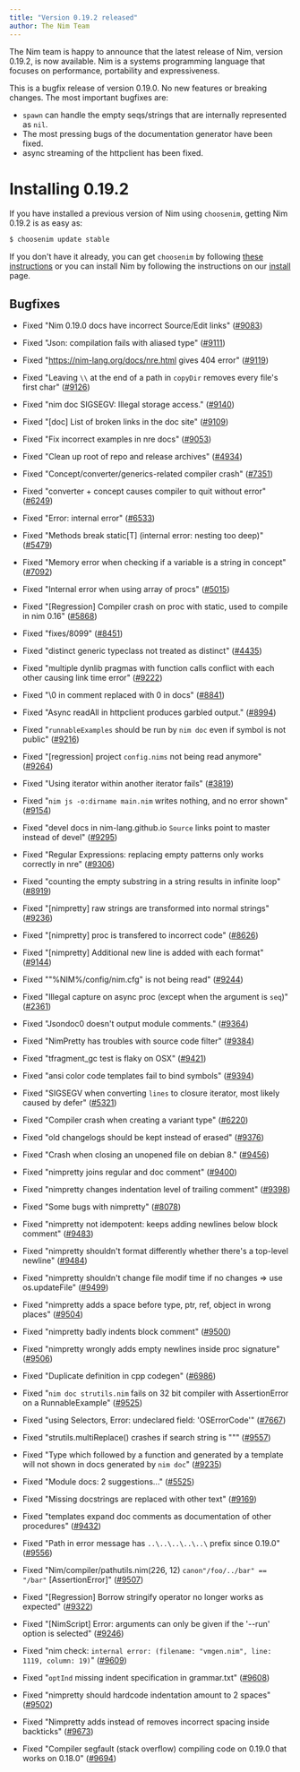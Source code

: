 ```yaml
---
title: "Version 0.19.2 released"
author: The Nim Team
---
```


The Nim team is happy to announce that the latest release of Nim,
version 0.19.2, is now available. Nim is a systems programming language that
focuses on performance, portability and expressiveness.

This is a bugfix release of version 0.19.0. No new features or breaking changes.
The most important bugfixes are:

- ``spawn`` can handle the empty seqs/strings that are internally
  represented as ``nil``.
- The most pressing bugs of the documentation generator have been fixed.
- async streaming of the httpclient has been fixed.


# Installing 0.19.2

If you have installed a previous version of Nim using ``choosenim``,
getting Nim 0.19.2 is as easy as:

```bash
$ choosenim update stable
```

If you don't have it already, you can get ``choosenim`` by following
[these instructions](https://github.com/dom96/choosenim) or you can install
Nim by following the instructions on our
[install](https://nim-lang.org/install.html) page.

## Bugfixes

- Fixed "Nim 0.19.0 docs have incorrect Source/Edit links"
  ([#9083](https://github.com/nim-lang/Nim/issues/9083))
- Fixed "Json: compilation fails with aliased type"
  ([#9111](https://github.com/nim-lang/Nim/issues/9111))
- Fixed "https://nim-lang.org/docs/nre.html gives 404 error"
  ([#9119](https://github.com/nim-lang/Nim/issues/9119))
- Fixed "Leaving `\\` at the end of a path in `copyDir` removes every file's first char"
  ([#9126](https://github.com/nim-lang/Nim/issues/9126))
- Fixed "nim doc SIGSEGV: Illegal storage access."
  ([#9140](https://github.com/nim-lang/Nim/issues/9140))
- Fixed "[doc] List of broken links in the doc site"
  ([#9109](https://github.com/nim-lang/Nim/issues/9109))
- Fixed "Fix incorrect examples in nre docs"
  ([#9053](https://github.com/nim-lang/Nim/issues/9053))
- Fixed "Clean up root of repo and release archives"
  ([#4934](https://github.com/nim-lang/Nim/issues/4934))
- Fixed "Concept/converter/generics-related compiler crash"
  ([#7351](https://github.com/nim-lang/Nim/issues/7351))
- Fixed "converter + concept causes compiler to quit without error"
  ([#6249](https://github.com/nim-lang/Nim/issues/6249))
- Fixed "Error: internal error"
  ([#6533](https://github.com/nim-lang/Nim/issues/6533))
- Fixed "Methods break static[T] (internal error: nesting too deep)"
  ([#5479](https://github.com/nim-lang/Nim/issues/5479))
- Fixed "Memory error when checking if a variable is a string in concept"
  ([#7092](https://github.com/nim-lang/Nim/issues/7092))
- Fixed "Internal error when using array of procs"
  ([#5015](https://github.com/nim-lang/Nim/issues/5015))
- Fixed "[Regression] Compiler crash on proc with static, used to compile in nim 0.16"
  ([#5868](https://github.com/nim-lang/Nim/issues/5868))
- Fixed "fixes/8099"
  ([#8451](https://github.com/nim-lang/Nim/issues/8451))
- Fixed "distinct generic typeclass not treated as distinct"
  ([#4435](https://github.com/nim-lang/Nim/issues/4435))
- Fixed "multiple dynlib pragmas with function calls conflict with each other causing link time error"
  ([#9222](https://github.com/nim-lang/Nim/issues/9222))
- Fixed "\0 in comment replaced with 0 in docs"
  ([#8841](https://github.com/nim-lang/Nim/issues/8841))
- Fixed "Async readAll in httpclient produces garbled output."
  ([#8994](https://github.com/nim-lang/Nim/issues/8994))
- Fixed "`runnableExamples` should be run by `nim doc` even if symbol is not public"
  ([#9216](https://github.com/nim-lang/Nim/issues/9216))
- Fixed "[regression] project `config.nims` not being read anymore"
  ([#9264](https://github.com/nim-lang/Nim/issues/9264))
- Fixed "Using iterator within another iterator fails"
  ([#3819](https://github.com/nim-lang/Nim/issues/3819))
- Fixed "`nim js -o:dirname main.nim` writes nothing, and no error shown"
  ([#9154](https://github.com/nim-lang/Nim/issues/9154))
- Fixed "devel docs in nim-lang.github.io `Source` links point to master instead of devel"
  ([#9295](https://github.com/nim-lang/Nim/issues/9295))
- Fixed "Regular Expressions: replacing empty patterns only works correctly in nre"
  ([#9306](https://github.com/nim-lang/Nim/issues/9306))
- Fixed "counting the empty substring in a string results in infinite loop"
  ([#8919](https://github.com/nim-lang/Nim/issues/8919))
- Fixed "[nimpretty] raw strings are transformed into normal strings"
  ([#9236](https://github.com/nim-lang/Nim/issues/9236))
- Fixed "[nimpretty] proc is transfered to incorrect code"
  ([#8626](https://github.com/nim-lang/Nim/issues/8626))
- Fixed "[nimpretty] Additional new line is added with each format"
  ([#9144](https://github.com/nim-lang/Nim/issues/9144))
- Fixed ""%NIM%/config/nim.cfg" is not being read"
  ([#9244](https://github.com/nim-lang/Nim/issues/9244))
- Fixed "Illegal capture on async proc (except when the argument is `seq`)"
  ([#2361](https://github.com/nim-lang/Nim/issues/2361))
- Fixed "Jsondoc0 doesn't output module comments."
  ([#9364](https://github.com/nim-lang/Nim/issues/9364))
- Fixed "NimPretty has troubles with source code filter"
  ([#9384](https://github.com/nim-lang/Nim/issues/9384))
- Fixed "tfragment_gc test is flaky on OSX"
  ([#9421](https://github.com/nim-lang/Nim/issues/9421))

- Fixed "ansi color code templates fail to bind symbols"
  ([#9394](https://github.com/nim-lang/Nim/issues/9394))
- Fixed "SIGSEGV when converting `lines` to closure iterator, most likely caused by defer"
  ([#5321](https://github.com/nim-lang/Nim/issues/5321))
- Fixed "Compiler crash when creating a variant type"
  ([#6220](https://github.com/nim-lang/Nim/issues/6220))
- Fixed "old changelogs should be kept instead of erased"
  ([#9376](https://github.com/nim-lang/Nim/issues/9376))

- Fixed "Crash when closing an unopened file on debian 8."
  ([#9456](https://github.com/nim-lang/Nim/issues/9456))
- Fixed "nimpretty joins regular and doc comment"
  ([#9400](https://github.com/nim-lang/Nim/issues/9400))
- Fixed "nimpretty changes indentation level of trailing comment"
  ([#9398](https://github.com/nim-lang/Nim/issues/9398))
- Fixed "Some bugs with nimpretty"
  ([#8078](https://github.com/nim-lang/Nim/issues/8078))
- Fixed "nimpretty not idempotent: keeps adding newlines below block comment"
  ([#9483](https://github.com/nim-lang/Nim/issues/9483))
- Fixed "nimpretty shouldn't format differently whether there's a top-level newline"
  ([#9484](https://github.com/nim-lang/Nim/issues/9484))
- Fixed "nimpretty shouldn't change file modif time if no changes => use os.updateFile"
  ([#9499](https://github.com/nim-lang/Nim/issues/9499))
- Fixed "nimpretty adds a space before type, ptr, ref, object in wrong places"
  ([#9504](https://github.com/nim-lang/Nim/issues/9504))
- Fixed "nimpretty badly indents block comment"
  ([#9500](https://github.com/nim-lang/Nim/issues/9500))
- Fixed "nimpretty wrongly adds empty newlines inside proc signature"
  ([#9506](https://github.com/nim-lang/Nim/issues/9506))
- Fixed "Duplicate definition in cpp codegen"
  ([#6986](https://github.com/nim-lang/Nim/issues/6986))
- Fixed "`nim doc strutils.nim` fails on 32 bit compiler with AssertionError on a RunnableExample"
  ([#9525](https://github.com/nim-lang/Nim/issues/9525))
- Fixed "using Selectors, Error: undeclared field: 'OSErrorCode'"
  ([#7667](https://github.com/nim-lang/Nim/issues/7667))

- Fixed "strutils.multiReplace() crashes if search string is """
  ([#9557](https://github.com/nim-lang/Nim/issues/9557))
- Fixed "Type which followed by a function and generated by a template will not shown in docs generated by `nim doc`"
  ([#9235](https://github.com/nim-lang/Nim/issues/9235))
- Fixed "Module docs: 2 suggestions..."
  ([#5525](https://github.com/nim-lang/Nim/issues/5525))
- Fixed "Missing docstrings are replaced with other text"
  ([#9169](https://github.com/nim-lang/Nim/issues/9169))
- Fixed "templates expand doc comments as documentation of other procedures"
  ([#9432](https://github.com/nim-lang/Nim/issues/9432))
- Fixed "Path in error message has `..\..\..\..\..\`  prefix since 0.19.0"
  ([#9556](https://github.com/nim-lang/Nim/issues/9556))
- Fixed "Nim/compiler/pathutils.nim(226, 12) `canon"/foo/../bar" == "/bar"`  [AssertionError]" ([#9507](https://github.com/nim-lang/Nim/issues/9507))

- Fixed "[Regression] Borrow stringify operator no longer works as expected"
  ([#9322](https://github.com/nim-lang/Nim/issues/9322))
- Fixed "[NimScript] Error: arguments can only be given if the '--run' option is selected"
  ([#9246](https://github.com/nim-lang/Nim/issues/9246))
- Fixed "nim check: `internal error: (filename: "vmgen.nim", line: 1119, column: 19)`"
  ([#9609](https://github.com/nim-lang/Nim/issues/9609))
- Fixed "`optInd` missing indent specification in grammar.txt"
  ([#9608](https://github.com/nim-lang/Nim/issues/9608))
- Fixed "nimpretty should hardcode indentation amount to 2 spaces"
  ([#9502](https://github.com/nim-lang/Nim/issues/9502))
- Fixed "Nimpretty adds instead of removes incorrect spacing inside backticks"
  ([#9673](https://github.com/nim-lang/Nim/issues/9673))
- Fixed "Compiler segfault (stack overflow) compiling code on 0.19.0 that works on 0.18.0"
  ([#9694](https://github.com/nim-lang/Nim/issues/9694))
